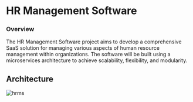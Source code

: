 # HR Management Software

### Overview
The HR Management Software project aims to develop a comprehensive SaaS solution for managing various aspects of human resource management within organizations. The software will be built using a microservices architecture to achieve scalability, flexibility, and modularity.

## Architecture
![hrms](https://github.com/hemantDwivedi/hrm-microservices/assets/96649329/6b99b636-4a1b-43c6-bc37-ee7713e01963)
